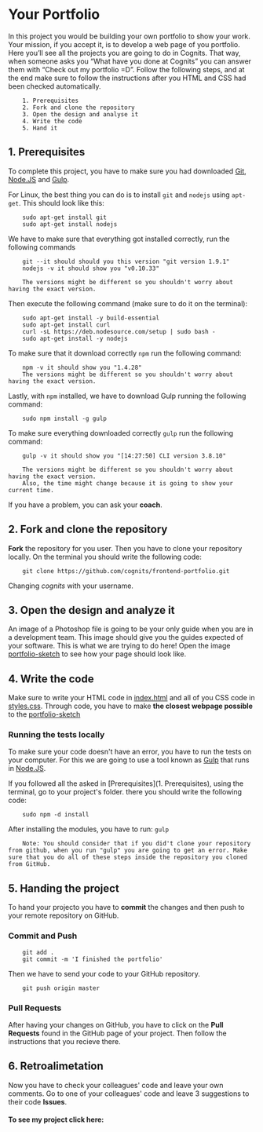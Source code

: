 # Your Portfolio 

In this project you would be building your own portfolio to show your work. Your mission, if you accept it, is to develop a web page of you portfolio. Here you’ll see all the projects you are going to do in Cognits. That way, when someone asks you “What have you done at Cognits” you can answer them with “Check out my portfolio =D”. Follow the following steps, and at the end make sure to follow the instructions after you HTML and CSS had been checked automatically. 


		1. Prerequisites 
		2. Fork and clone the repository
		3. Open the design and analyse it
		4. Write the code
		5. Hand it

## 1. Prerequisites 

To complete this project, you have to make sure you had downloaded [Git](http://www.git-scm.com),
[Node.JS](http://www.nodejs.org) and [Gulp](http://www.gulpjs.com).

For Linux, the best thing you can do is to install `git` and `nodejs` using `apt-get`. This should look like this:

		sudo apt-get install git
		sudo apt-get install nodejs


We have to make sure that everything got installed correctly, run the following commands  

		git --it should should you this version "git version 1.9.1"
		nodejs -v it should show you "v0.10.33"

		The versions might be different so you shouldn't worry about having the exact version.

Then execute the following command (make sure to do it on the terminal):

		sudo apt-get install -y build-essential
		sudo apt-get install curl
		curl -sL https://deb.nodesource.com/setup | sudo bash -
		sudo apt-get install -y nodejs

To make sure that it download correctly `npm` run the following command:

		npm -v it should show you "1.4.28"
		The versions might be different so you shouldn't worry about having the exact version.


Lastly, with `npm` installed, we have to download Gulp running the following command:

		sudo npm install -g gulp

To make sure everything downloaded correctly `gulp` run the following command:

		gulp -v it should show you "[14:27:50] CLI version 3.8.10"

		The versions might be different so you shouldn't worry about having the exact version.
		Also, the time might change because it is going to show your current time.


If you have a problem, you can ask your **coach**.

## 2. Fork and clone the repository

**Fork** the repository for you user. Then you have to clone your repository locally. On the terminal you should write the following code:

		git clone https://github.com/cognits/frontend-portfolio.git

Changing *cognits* with your username.

## 3. Open the design and analyze it

An image of a Photoshop file is going to be your only guide when you are in a development team. This image should give you the guides expected of your software. This is what we are trying to do here! Open the image [portfolio-sketch](portfolio-sketch.png) to see how your page should look like.


## 4. Write the code

Make sure to write your HTML code in [index.html](index.html) and all of you CSS code in [styles.css](css/styles.css). Through code, you have to make **the closest webpage possible** to the [portfolio-sketch](portfolio-sketch.png) 

### Running the tests locally

To make sure your code doesn't have an error, you have to run the tests on your computer. For this we are going to use a tool known as [Gulp](http://www.gulpjs.com) that runs in [Node.JS](http://www.nodejs.org).

If you followed all the asked in [Prerequisites](1. Prerequisites), using the terminal, go to your project's folder. there you should write the following code:

		sudo npm -d install

After installing the modules, you have to run: `gulp`

		Note: You should consider that if you did't clone your repository from github, when you run "gulp" you are going to get an error. Make sure that you do all of these steps inside the repository you cloned from GitHub. 
		

## 5. Handing the project

To hand your projecto you have to **commit** the changes and then push to your remote repository on GitHub.

### Commit and Push

		git add .
		git commit -m 'I finished the portfolio'

Then we have to send your code to your GitHub repository.

		git push origin master


### Pull Requests

After having your changes on GitHub, you have to click on the **Pull Requests** found in the GitHub page of your project. Then follow the instructions that you recieve there. 

## 6. Retroalimetation

Now you have to check your colleagues' code and leave your own comments. Go to one of your colleagues' code and leave 3 suggestions to their code **Issues**.

#### To see my project click here:

